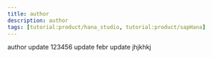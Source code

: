 ```yaml
---
title: author
description: author
tags: [tutorial:product/hana_studio, tutorial:product/sapHana]
---
```

author
update
123456
update
febr update
jhjkhkj
